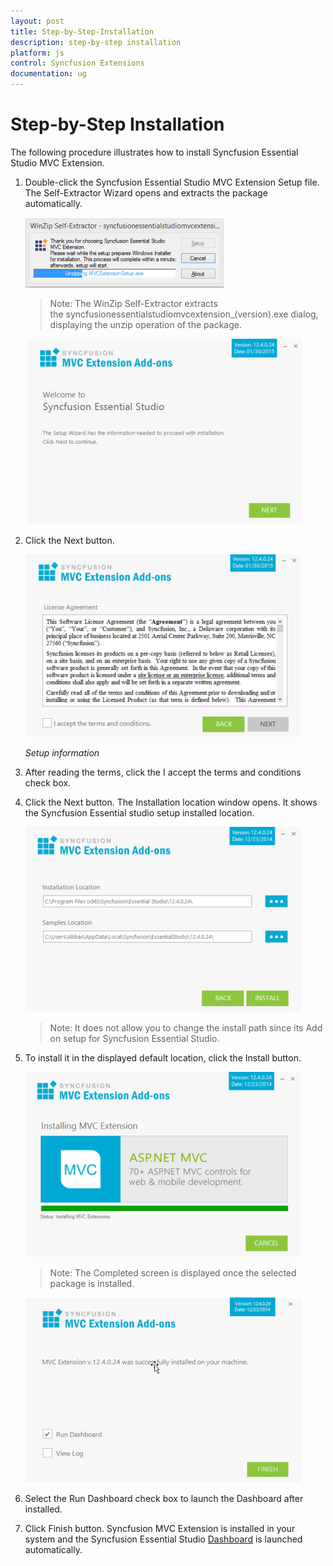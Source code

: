 ```yaml
---
layout: post
title: Step-by-Step-Installation
description: step-by-step installation  
platform: js
control: Syncfusion Extensions
documentation: ug
---
```


# Step-by-Step Installation  

The following procedure illustrates how to install Syncfusion Essential Studio MVC Extension. 

1. Double-click the Syncfusion Essential Studio MVC Extension Setup file. The Self-Extractor Wizard opens and extracts the package automatically.



   ![](Step-by-Step-Installation_images/Step-by-Step-Installation_img1.png)



   > Note: The WinZip Self-Extractor extracts the syncfusionessentialstudiomvcextension_(version).exe dialog, displaying the unzip operation of the package.



   ![](Step-by-Step-Installation_images/Step-by-Step-Installation_img2.png)





2. Click the Next button.



   ![](Step-by-Step-Installation_images/Step-by-Step-Installation_img3.png)



   _Setup information_

3. After reading the terms, click the I accept the terms and conditions check box.
4. Click the Next button. The Installation location window opens. It shows the Syncfusion Essential studio setup installed location.



   ![](Step-by-Step-Installation_images/Step-by-Step-Installation_img4.png)


   > Note: It does not allow you to change the install path since its Add on setup for Syncfusion Essential Studio.



5. To install it in the displayed default location, click the Install button.



   ![](Step-by-Step-Installation_images/Step-by-Step-Installation_img5.png)





   > Note: The Completed screen is displayed once the selected package is installed.



   ![](Step-by-Step-Installation_images/Step-by-Step-Installation_img6.png)



6. Select the Run Dashboard check box to launch the Dashboard after installed.
7. Click Finish button. Syncfusion MVC Extension is installed in your system and the Syncfusion Essential Studio [Dashboard](http://help.syncfusion.com/ug/common/Documents/dashboard.htm) is launched automatically.



